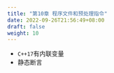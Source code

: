```yaml
---
title: "第10章 程序文件和预处理指令"
date: 2022-09-26T21:56:49+08:00
draft: false
weight: 10
---
```


- `C++17`有内联变量
- 静态断言
